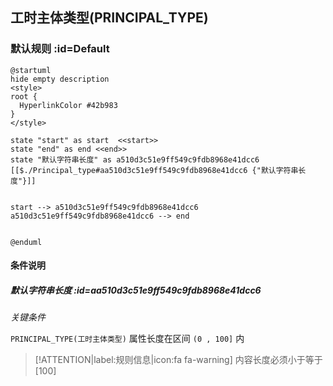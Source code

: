 ## 工时主体类型(PRINCIPAL_TYPE) <!-- {docsify-ignore-all} -->

   

### 默认规则 :id=Default

```plantuml
@startuml
hide empty description
<style>
root {
  HyperlinkColor #42b983
}
</style>

state "start" as start  <<start>>
state "end" as end <<end>>
state "默认字符串长度" as a510d3c51e9ff549c9fdb8968e41dcc6 [[$./Principal_type#aa510d3c51e9ff549c9fdb8968e41dcc6 {"默认字符串长度"}]]


start --> a510d3c51e9ff549c9fdb8968e41dcc6 
a510d3c51e9ff549c9fdb8968e41dcc6 --> end 


@enduml
```

#### 条件说明

##### 默认字符串长度 :id=aa510d3c51e9ff549c9fdb8968e41dcc6


*关键条件*


`PRINCIPAL_TYPE(工时主体类型)` 属性长度在区间 `(0 , 100]` 内

> [!ATTENTION|label:规则信息|icon:fa fa-warning]
> 内容长度必须小于等于[100]







